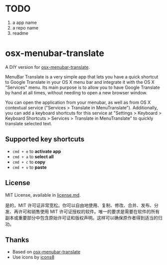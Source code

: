# TODO

1. a app name
2. a repo name
2. readme

# osx-menubar-translate

A DIY version for [osx-menubar-translate](https://github.com/zetxek/osx-menubar-translate).

MenuBar Translate is a very simple app that lets you have a quick shortcut to Google Translate in your OS X menu bar and integrate it with the OS X "Services" menu. Its main purpose is to allow you to have Google Translate by hand at all times, without needing to open a new browser window.

You can open the application from your menubar, as well as from OS X contextual service ("Services > Translate in MenuTranslate"). Additionally, you can add a keyboard shortcuts for this service at "Settings > Keyboard > Keyboard Shortcuts > Services > Translate in MenuTranslate" to quickly translate selected text.

## Supported key shortcuts

- `cmd + e` to **activate app**
- `cmd + a` to **select all**
- `cmd + c` to **copy**
- `cmd + v` to **paste**

## License

MIT License, available in [license.md](license.md).

是的，MIT 许可证非常宽松。你可以自由地使用、复制、修改、合并、发布、分发、再许可和销售使用 MIT 许可证授权的软件。唯一的要求是需要在软件的所有副本或重要部分中包含原始许可证和版权声明。这样可以确保原作者得到适当的归功。

## Thanks

- Based on [osx-menubar-translate](https://github.com/zetxek/osx-menubar-translate)
- Use icons by [icons8](https://icons8.com)
